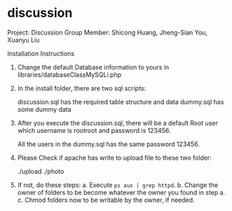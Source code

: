 # discussion

Project: Discussion
Group Member: Shicong Huang, Jheng-Sian You, Xuanyu Liu


Installation Instructions

1. Change the default Database information to yours in libraries/databaseClassMySQLi.php

2. In the install folder, there are two sql scripts:
     
     discussion.sql has the required  table structure and data
     dummy.sql has some dummy data

3. After you execute the discussion.sql, there will be a default Root user which username
   is rootroot and password is 123456.
   
   All the users in the dummy.sql has the same password 123456.

3. Please Check if apache has write to upload file to these two folder:
    
    ./upload
    ./photo

4. If not, do these steps:
      a. Execute `ps aux | grep httpd`.
      b. Change the owner of folders to be become whatever the owner you found in step a.
      c. Chmod folders now to be writable by the owner, if needed.